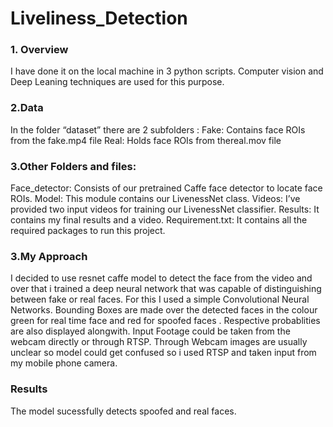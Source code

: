 # Liveliness_Detection
<h3>1. Overview</h3>

I have done it on the local machine in 3 python scripts. Computer vision and Deep Leaning techniques are used for this purpose.

<h3>2.Data</h3>

In the folder “dataset” there are 2 subfolders :
Fake: Contains face ROIs from the fake.mp4 file
Real: Holds face ROIs from thereal.mov file

<h3>3.Other Folders and files:</h3>

Face_detector: Consists of our pretrained Caffe face detector to locate face ROIs.
Model:   This module contains our LivenessNet class.
Videos:  I’ve provided two input videos for training our LivenessNet classifier.
Results:  It contains my final results and a video.
Requirement.txt: It contains all the required packages to run this project.

<h3>3.My Approach</h3>

I decided to use resnet caffe model to detect the face from the video and over that i trained a deep neural network that was capable of distinguishing between fake or real faces. For this I used a simple Convolutional Neural Networks.
Bounding Boxes are made over the detected faces in the colour green for real time face and red for spoofed faces . Respective probablities are also displayed alongwith.
Input Footage could be taken from the webcam directly or through RTSP. Through Webcam images are usually unclear so model could get confused so i used RTSP and taken input from my mobile phone camera.

<h3>Results</h3>
The model sucessfully detects spoofed and real faces.
